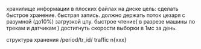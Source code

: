 хранилище информации в плоских файлах на диске
цель: сделать быстрое хранение.
быстрая запись.
должно держать поток цезаря с разумной (до10%) загрузкой цпу.
быстрое чтение( в разрезе машины по трекам и датчикам ) 
достигнуть скорости выборки в 1мс за день.


структура хранения 
/period/tr_id/
  traffic
  n{xxx}